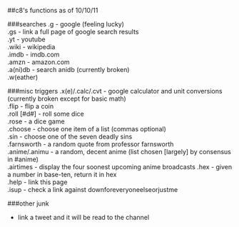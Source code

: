 ##c8's functions as of 10/10/11

###searches
.g - google (feeling lucky)  
.gs - link a full page of google search results  
.yt - youtube  
.wiki - wikipedia  
.imdb - imdb.com  
.amzn - amazon.com  
.a(ni)db - search anidb (currently broken)  
.w(eather)  

###misc triggers
.x(e)/.calc/.cvt - google calculator and unit conversions (currently broken except for basic math)  
.flip - flip a coin  
.roll [#d#] - roll some dice  
.rose - a dice game  
.choose - choose one item of a list (commas optional)  
.sin - choose one of the seven deadly sins  
.farnsworth - a random quote from professor farnsworth  
.anime/.animu - a random, decent anime (list chosen [largely] by consensus in #anime)  
.airtimes - display the four soonest upcoming anime broadcasts
.hex - given a number in base-ten, return it in hex  
.help - link this page  
.isup - check a link against downforeveryoneelseorjustme

###other junk
- link a tweet and it will be read to the channel